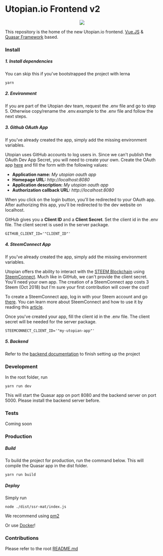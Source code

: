 # Utopian.io Frontend v2
<p align="center">
  <img src="https://cdn.steemitimages.com/DQmVV3aEvdcwPR6RuJebHWLmibTBtwsLQoc3AnD7RQFE9DA/utopian-post-banner.png" />
</p>

This repository is the home of the new Utopian.io frontend. [Vue.JS](https://vuejs.org/) & [Quasar Framework](https://quasar-framework.org/) based.

### Install

##### 1. Install dependencies
You can skip this if you've bootstrapped the project with lerna  
```shell
yarn
```

##### 2. Environment
If you are part of the Utopian dev team, request the .env file and go to step 5. Otherwise copy/rename the .env.example to the .env file and follow the next steps.

##### 3. Github OAuth App
If you've already created the app, simply add the missing environment variables.

Utopian uses GitHub accounts to log users in. Since we can't publish the OAuth Dev App Secret, you will need to create your own.
Create the OAuth app [here](https://github.com/settings/applications/new) and fill the form with the following values: 
* **Application name:** _My utopian oauth app_
* **Homepage URL:** _http://localhost:8080_
* **Application description:** _My utopian oauth app_
* **Authorization callback URL:** _http://localhost:8080_

When you click on the login button, you'll be redirected to your OAuth app. After authorizing this app, you'll be redirected to the dev website on localhost. 

GitHub gives you a **Client ID** and a **Client Secret**. Set the client id in the .env file. The client secret is used in the server package.

```
GITHUB_CLIENT_ID='"CLIENT_ID"'
```

##### 4. SteemConnect App
If you've already created the app, simply add the missing environment variables.

Utopian offers the ability to interact with the [STEEM Blockchain](https://steem.io/) using [SteemConnect](https://steemconnect.com/). Much like in GitHub, we can't provide the client secret. You'll need your own app.
The creation of a SteemConnect app costs 3 Steem (Oct 2018) but I'm sure your first contribution will cover the cost!

To create a SteemConnect app, log in with your Steem account and go [there](https://steemconnect.com/apps/create).
You can learn more about SteemConnect and how to use it by reading this [article](https://steemit.com/steemconnect/@noisy/how-to-configure-steemconnect-v2-and-use-it-with-your-application-how-it-works-and-how-it-is-different-from-v1). 

Once you've created your app, fill the client id in the .env file. The client secret will be needed for the server package.

```
STEEMCONNECT_CLIENT_ID='"my-utopian-app"'
```

##### 5. Backend
Refer to the [backend documentation](https://github.com/utopian-io/v2.utopian.io/tree/develop/packages/server/README.md) to finish setting up the project

### Development
In the root folder, run
```shell
yarn run dev
```
This will start the Quasar app on port 8080 and the backend server on port 5000. Please install the backend server before.

### Tests
Coming soon

### Production

##### Build
To build the project for production, run the command below. This will compile the Quasar app in the dist folder.

```shell
yarn run build
```
##### Deploy
Simply run

```shell
node ./dist/ssr-mat/index.js
```
We recommend using [pm2](http://pm2.keymetrics.io/)

Or use [Docker](https://www.docker.com/)!

### Contributions
Please refer to the root [README.md](https://github.com/utopian-io/v2.utopian.io/blob/develop/README.md)

